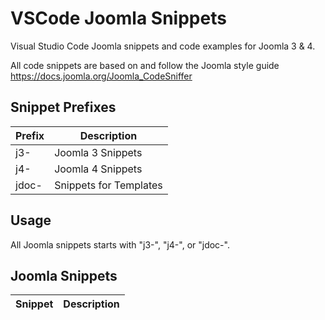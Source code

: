 # VSCode Joomla Snippets

Visual Studio Code Joomla snippets and code examples for Joomla 3 & 4.

All code snippets are based on and follow the Joomla style guide https://docs.joomla.org/Joomla_CodeSniffer

## Snippet Prefixes

| Prefix | Description |
| ------- | ----------|
| j3- | Joomla 3 Snippets |
| j4- | Joomla 4 Snippets |
| jdoc- | Snippets for Templates |

## Usage

All Joomla snippets starts with "j3-", "j4-", or "jdoc-".

## Joomla Snippets

| Snippet | Description |
| ------- | ----------|
